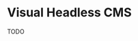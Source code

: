 # Visual Headless CMS

<!--
https://dev.to/builderio/what-is-a-visual-headless-cms-aka-visual-cms-19cb?comments_sort=oldest
-->

TODO

<!--
https://storyblok.com
-->
